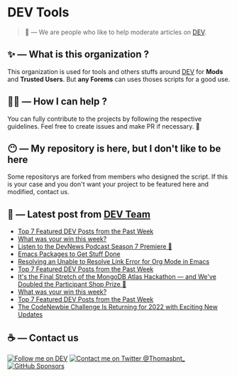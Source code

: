 # DEV Tools

> 🔧 — We are people who like to help moderate articles on [DEV](https://dev.to).

## ✨ — What is this organization ?

This organization is used for tools and others stuffs around [DEV](https://dev.to) for **Mods** and **Trusted Users**. But __any Forems__ can uses thoses scripts for a good use.


## 💪🏼 — How I can help ?

You can fully contribute to the projects by following the respective guidelines. Feel free to create issues and make PR if necessary. 🎉

## 😶 — My repository is here, but I don't like to be here

Some repositorys are forked from members who designed the script. If this is your case and you don't want your project to be featured here and modified, contact us.

## 📝 — Latest post from [DEV Team](https://dev.to/devteam)

<!-- BLOG-POST-LIST:START -->
- [Top 7 Featured DEV Posts from the Past Week](https://dev.to/devteam/top-7-featured-dev-posts-from-the-past-week-2m73)
- [What was your win this week?](https://dev.to/devteam/what-was-your-win-this-week-2b5k)
- [Listen to the DevNews Podcast Season 7 Premiere 🎤](https://dev.to/devteam/listen-to-the-devnews-podcast-season-7-premiere-l91)
- [Emacs Packages to Get Stuff Done](https://dev.to/devteam/emacs-packages-to-get-stuff-done-23b4)
- [Resolving an Unable to Resolve Link Error for Org Mode in Emacs](https://dev.to/devteam/resolving-an-unable-to-resolve-link-error-for-org-mode-in-emacs-2n1f)
- [Top 7 Featured DEV Posts from the Past Week](https://dev.to/devteam/top-7-featured-dev-posts-from-the-past-week-5d39)
- [It&#39;s the Final Stretch of the MongoDB Atlas Hackathon — and We&#39;ve Doubled the Participant Shop Prize 🎉](https://dev.to/devteam/its-the-final-stretch-of-the-mongodb-atlas-hackathon-and-weve-doubled-the-participant-prize-p3b)
- [What was your win this week?](https://dev.to/devteam/what-was-your-win-this-week-50km)
- [Top 7 Featured DEV Posts from the Past Week](https://dev.to/devteam/top-7-featured-dev-posts-from-the-past-week-1ee8)
- [The CodeNewbie Challenge Is Returning for 2022 with Exciting New Updates](https://dev.to/devteam/the-codenewbie-challenge-is-returning-for-2022-with-exciting-new-updates-2b32)
<!-- BLOG-POST-LIST:END -->


## ☕ — Contact us

[![Follow me on DEV](https://img.shields.io/badge/dev.to-%2308090A.svg?&style=for-the-badge&logo=dev.to&logoColor=white&alt=devto)](https://dev.to/thomasbnt)
[![Contact me on Twitter @Thomasbnt_](https://img.shields.io/badge/Contact%20me%20on%20Twitter-%231DA1F2.svg?&style=for-the-badge&logo=twitter&logoColor=white&alt=twitter)](https://twitter.com/messages/1142357270-1142357270?text=Hello,%20I%20contact%20you%20from%20devtotools%20&recipient_id=1142357270) [![GitHub Sponsors](https://img.shields.io/badge/Sponsor%20me-%23EA54AE.svg?&style=for-the-badge&logo=github-sponsors&logoColor=white)](https://github.com/sponsors/thomasbnt)


